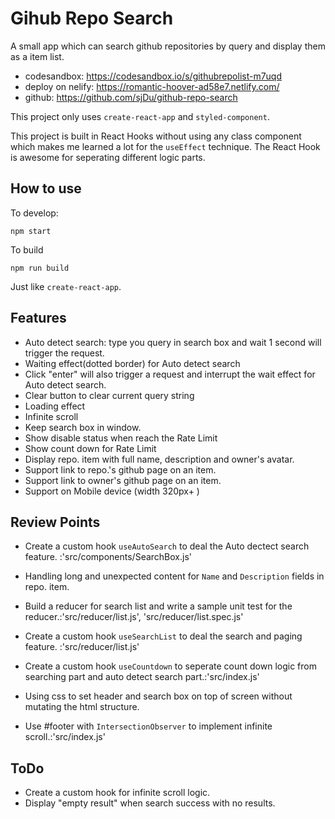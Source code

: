 # Gihub Repo Search

A small app which can search github repositories by query and display them as a item list.

- codesandbox: https://codesandbox.io/s/githubrepolist-m7uqd
- deploy on nelify: https://romantic-hoover-ad58e7.netlify.com/
- github: https://github.com/sjDu/github-repo-search

This project only uses `create-react-app` and `styled-component`.

This project is built in React Hooks without using any class component which makes me learned a lot for the `useEffect` technique. The React Hook is awesome for seperating different logic parts.

## How to use
To develop:
```
npm start
```

To build
```
npm run build
```

Just like `create-react-app`.

## Features

- Auto detect search: type you query in search box and wait 1 second will trigger the request.
- Waiting effect(dotted border) for Auto detect search
- Click "enter" will also trigger a request and interrupt the wait effect for Auto detect search.
- Clear button to clear current query string
- Loading effect
- Infinite scroll
- Keep search box in window.
- Show disable status when reach the Rate Limit
- Show count down for Rate Limit
- Display repo. item with full name, description and owner's avatar.
- Support link to repo.'s github page on an item.
- Support link to owner's github page on an item.
- Support on Mobile device (width 320px+ )

## Review Points

- Create a custom hook `useAutoSearch` to deal the Auto dectect search feature. :'src/components/SearchBox.js'

- Handling long and unexpected content for `Name` and `Description` fields in repo. item.

- Build a reducer for search list and write a sample unit test for the reducer.:'src/reducer/list.js', 'src/reducer/list.spec.js'

- Create a custom hook `useSearchList` to deal the search and paging feature. :'src/reducer/list.js'

- Create a custom hook `useCountdown` to seperate count down logic from searching part and auto detect search part.:'src/index.js'

- Using css to set header and search box on top of screen without mutating the html structure.

- Use #footer with `IntersectionObserver` to implement infinite scroll.:'src/index.js'

## ToDo

- Create a custom hook for infinite scroll logic.
- Display "empty result" when search success with no results.
